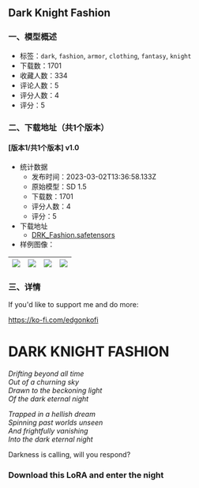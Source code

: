 ## Dark Knight Fashion
### 一、模型概述

- 标签：`dark`, `fashion`, `armor`, `clothing`, `fantasy`, `knight`
- 下载数：1701
- 收藏人数：334
- 评论人数：5
- 评分人数：4
- 评分：5

### 二、下载地址（共1个版本）

#### [版本1/共1个版本] v1.0

- 统计数据
  - 发布时间：2023-03-02T13:36:58.133Z
  - 原始模型：SD 1.5
  - 下载数：1701
  - 评分人数：4
  - 评分：5
- 下载地址
  - [DRK_Fashion.safetensors](https://civitai.com/api/download/models/16711)
- 样例图像：

| <img src="https://image.civitai.com/xG1nkqKTMzGDvpLrqFT7WA/d538054c-03b7-444c-b8ef-f5ce7e402400/width=450/168536.jpeg" /> | <img src="https://image.civitai.com/xG1nkqKTMzGDvpLrqFT7WA/ce4657d3-4193-4b9b-8467-44608f5efc00/width=450/168544.jpeg" /> | <img src="https://image.civitai.com/xG1nkqKTMzGDvpLrqFT7WA/4a2e0263-0698-4117-32df-027204ae2800/width=450/168543.jpeg" /> | <img src="https://image.civitai.com/xG1nkqKTMzGDvpLrqFT7WA/79bdb0fc-8f3f-4fd5-5716-a4495d066b00/width=450/168542.jpeg" /> |
| ---- | ---- | ---- | ---- |


### 三、详情
<p>If you'd like to support me and do more:</p><p><a target="_blank" rel="ugc" href="https://ko-fi.com/edgonkofi">https://ko-fi.com/edgonkofi</a></p><h1>DARK KNIGHT FASHION</h1><p><em>Drifting beyond all time<br />Out of a churning sky<br />Drawn to the beckoning light<br />Of the dark eternal night</em></p><p><em>Trapped in a hellish dream<br />Spinning past worlds unseen<br />And frightfully vanishing<br />Into the dark eternal night</em></p><p>Darkness is calling, will you respond?</p><h3>Download this LoRA and enter the night</h3>